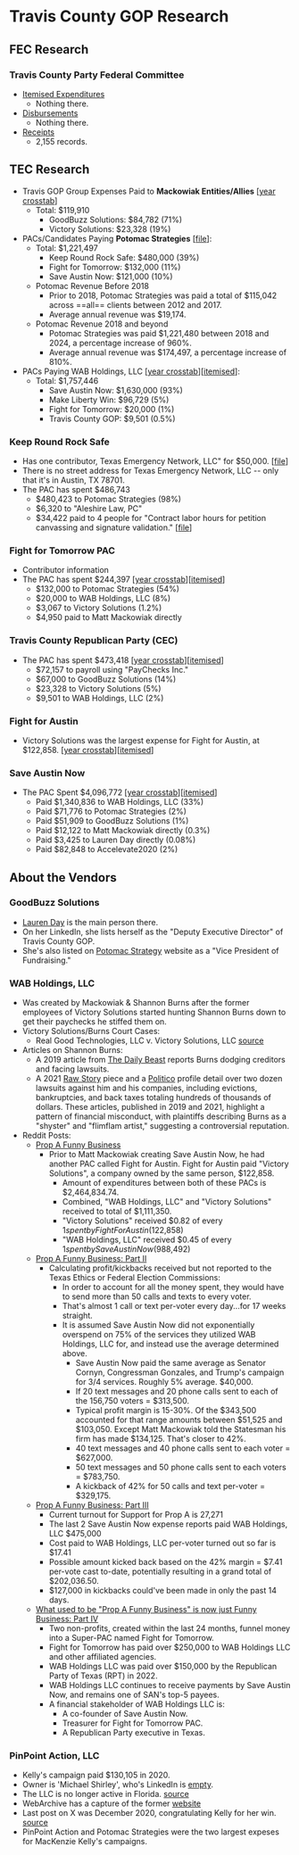 # Travis County GOP Research

## FEC Research
### Travis County Party Federal Committee
- [Itemised Expenditures](https://www.fec.gov/data/independent-expenditures/?data_type=processed&most_recent=true&q_spender=C00418889&cycle=2016&cycle=2018&cycle=2020&cycle=2022&cycle=2024&cycle=2026&is_notice=false)
  - Nothing there.
- [Disbursements](https://www.fec.gov/data/disbursements/?data_type=processed&committee_id=C00231688&committee_id=C00418889&two_year_transaction_period=2018&two_year_transaction_period=2020&two_year_transaction_period=2022&two_year_transaction_period=2024&two_year_transaction_period=2026&min_date=01%2F01%2F2025&max_date=12%2F31%2F2026)
  - Nothing there.
- [Receipts](https://www.fec.gov/data/receipts/?committee_id=C00418889&two_year_transaction_period=2024&data_type=processed)
  - 2,155 records.

## TEC Research
- Travis GOP Group Expenses Paid to **Mackowiak Entities/Allies** [[year crosstab](data/mackowiak_entities_payments.csv)]
  - Total: $119,910
    - GoodBuzz Solutions: $84,782 (71%)
    - Victory Solutions: $23,328 (19%)
- PACs/Candidates Paying **Potomac Strategies** [[file](data/potomac_pac_payments.csv)]:
  - Total: $1,221,497
    - Keep Round Rock Safe: $480,000 (39%)
    - Fight for Tomorrow: $132,000 (11%)
    - Save Austin Now: $121,000 (10%)
  - Potomac Revenue Before 2018
    - Prior to 2018, Potomac Strategies was paid a total of $115,042 across ==all== clients between 2012 and 2017.
    - Average annual revenue was $19,174.
  - Potomac Revenue 2018 and beyond
    - Potomac Strategies was paid $1,221,480 between 2018 and 2024, a percentage increase of 960%.
    - Average annual revenue was $174,497, a percentage increase of 810%.
- PACs Paying WAB Holdings, LLC [[year crosstab](data/wab_pac_payments.csv)][[itemised](data/wab_pac_payments_raw.csv)]:
  - Total: $1,757,446
    - Save Austin Now: $1,630,000 (93%)
    - Make Liberty Win: $96,729 (5%)
    - Fight for Tomorrow: $20,000 (1%)
    - Travis County GOP: $9,501 (0.5%)
  
### Keep Round Rock Safe
- Has one contributor, Texas Emergency Network, LLC" for $50,000. [[file](data/keep_round_rock_safe_contributors.csv)]
- There is no street address for Texas Emergency Network, LLC -- only that it's in Austin, TX 78701.
- The PAC has spent $486,743
  - $480,423 to Potomac Strategies (98%)
  - $6,320 to "Aleshire Law, PC"
  - $34,422 paid to 4 people for
  "Contract labor hours for petition canvassing and signature validation." [[file](data/keep_round_rock_safe_payroll.csv)]


### Fight for Tomorrow PAC
- Contributor information
- The PAC has spent $244,397 [[year crosstab](data/fight_for_tomorrow_expenses.csv)][[itemised](data/fight_for_tomorrow_expenses_raw.csv)]
  - $132,000 to Potomac Strategies (54%)
  - $20,000 to WAB Holdings, LLC (8%)
  - $3,067 to Victory Solutions (1.2%)
  - $4,950 paid to Matt Mackowiak directly

### Travis County Republican Party (CEC)
- The PAC has spent $473,418 [[year crosstab](data/travis_cec_expenses.csv)][[itemised](data/travis_cec_expenses_raw.csv)]
  - $72,157 to payroll using "PayChecks Inc."
  - $67,000 to GoodBuzz Solutions (14%)
  - $23,328 to Victory Solutions (5%)
  - $9,501 to WAB Holdings, LLC (2%)

### Fight for Austin
- Victory Solutions was the largest expense for Fight for Austin, at $122,858. [[year crosstab](data/fight_for_austin_expenses.csv)][[itemised](data/fight_for_austin_expenses_raw.csv)]


### Save Austin Now
- The PAC Spent $4,096,772 [[year crosstab](data/save_austin_now_expenses.csv)][[itemised](data/save_austin_now_expenses_raw.csv)]
  - Paid $1,340,836 to WAB Holdings, LLC (33%)
  - Paid $71,776 to Potomac Strategies (2%)
  - Paid $51,909 to GoodBuzz Solutions (1%)
  - Paid $12,122 to Matt Mackowiak directly (0.3%)
  - Paid $3,425 to Lauren Day directly (0.08%)
  - Paid $82,848 to Accelevate2020 (2%)

## About the Vendors
### GoodBuzz Solutions
- [Lauren Day](https://www.linkedin.com/in/laurenhartday/) is the main person there.
- On her LinkedIn, she lists herself as the "Deputy Executive Director" of Travis County GOP.
- She's also listed on [Potomac Strategy](https://www.potomacstrategygroup.com/#who) website as a "Vice President of Fundraising."

### WAB Holdings, LLC
- Was created by Mackowiak & Shannon Burns after the former employees of Victory Solutions started hunting Shannon Burns down to get their paychecks he stiffed them on.
- Victory Solutions/Burns Court Cases:
  - Real Good Technologies, LLC v. Victory Solutions, LLC [source](https://www.govinfo.gov/content/pkg/USCOURTS-ohnd-1_17-cv-00149/pdf/USCOURTS-ohnd-1_17-cv-00149-0.pdf)
- Articles on Shannon Burns:
  - A 2019 article from [The Daily Beast](https://www.thedailybeast.com/republican-telemarketer-shannon-burns-stiffed-the-feds-out-of-dollar411k-the-trump-white-house-gave-him-a-job/) reports Burns dodging creditors and facing lawsuits.
  - A 2021 [Raw Story](https://www.rawstory.com/shannon-burns/) piece and a [Politico](https://www.politico.com/news/magazine/2021/09/24/shannon-burns-ohio-republican-strategist-profile-513622) profile detail over two dozen lawsuits against him and his companies, including evictions, bankruptcies, and back taxes totaling hundreds of thousands of dollars. These articles, published in 2019 and 2021, highlight a pattern of financial misconduct, with plaintiffs describing Burns as a "shyster" and "flimflam artist," suggesting a controversial reputation.
- Reddit Posts:
  - [Prop A Funny Business](https://www.reddit.com/r/Austin/comments/q81mjg/prop_a_funny_business/)
    - Prior to Matt Mackowiak creating Save Austin Now, he had another PAC called Fight for Austin. Fight for Austin paid "Victory Solutions", a company owned by the same person, $122,858. 
      - Amount of expenditures between both of these PACs is $2,464,834.74. 
      - Combined, "WAB Holdings, LLC" and "Victory Solutions" received to total of $1,111,350.
      - "Victory Solutions" received $0.82 of every $1 spent by Fight For Austin ($122,858)
      - "WAB Holdings, LLC" received $0.45 of every $1 spent by Save Austin Now ($988,492)
  - [Prop A Funny Business: Part II](https://www.reddit.com/r/Austin/comments/qar7fb/prop_a_funny_business_part_ii/)
    - Calculating profit/kickbacks received but not reported to the Texas Ethics or Federal Election Commissions:
      - In order to account for all the money spent, they would have to send more than 50 calls and texts to every voter. 
      - That's almost 1 call or text per-voter every day...for 17 weeks straight. 
      - It is assumed Save Austin Now did not exponentially overspend on 75% of the services they utilized WAB Holdings, LLC for, and instead use the average determined above. 
        - Save Austin Now paid the same average as Senator Cornyn, Congressman Gonzales, and Trump's campaign for 3/4 services. Roughly 5% average. $40,000. 
        - If 20 text messages and 20 phone calls sent to each of the 156,750 voters = $313,500. 
        - Typical profit margin is 15-30%. Of the $343,500 accounted for that range amounts between $51,525 and $103,050. Except Matt Mackowiak told the Statesman his firm has made $134,125. That's closer to 42%. 
        - 40 text messages and 40 phone calls sent to each voter = $627,000. 
        - 50 text messages and 50 phone calls sent to each voters = $783,750. 
        - A kickback of 42% for 50 calls and text per-voter = $329,175.
  - [Prop A Funny Business: Part III](https://www.reddit.com/r/Austin/comments/qh0qz0/prop_a_funny_business_part_iii/)
    - Current turnout for Support for Prop A is 27,271 
    - The last 2 Save Austin Now expense reports paid WAB Holdings, LLC $475,000 
    - Cost paid to WAB Holdings, LLC per-voter turned out so far is $17.41 
    - Possible amount kicked back based on the 42% margin = $7.41 per-vote cast to-date, potentially resulting in a grand total of $202,036.50.
    - $127,000 in kickbacks could've been made in only the past 14 days.
  - [What used to be "Prop A Funny Business" is now just Funny Business: Part IV](https://www.reddit.com/r/Austin/comments/zh7l23/what_used_to_be_prop_a_funny_business_is_now_just/)
    - Two non-profits, created within the last 24 months, funnel money into a Super-PAC named Fight for Tomorrow. 
    - Fight for Tomorrow has paid over $250,000 to WAB Holdings LLC and other affiliated agencies. 
    - WAB Holdings LLC was paid over $150,000 by the Republican Party of Texas (RPT) in 2022. 
    - WAB Holdings LLC continues to receive payments by Save Austin Now, and remains one of SAN's top-5 payees. 
    - A financial stakeholder of WAB Holdings LLC is:
      - A co-founder of Save Austin Now. 
      - Treasurer for Fight for Tomorrow PAC. 
      - A Republican Party executive in Texas.

### PinPoint Action, LLC
- Kelly's campaign paid $130,105 in 2020.
- Owner is 'Michael Shirley', who's LinkedIn is [empty](https://www.linkedin.com/in/mikecshirley/).
- The LLC is no longer active in Florida. [source](https://www.flcompanyregistry.com/companies/pinpoint-action-llc/)
- WebArchive has a capture of the former [website](https://web.archive.org/web/20190417011050/https://www.pinpointaction.com/)
- Last post on X was December 2020, congratulating Kelly for her win. [source](https://x.com/pinpointaction)
- PinPoint Action and Potomac Strategies were the two largest expeses for MacKenzie Kelly's campaigns.